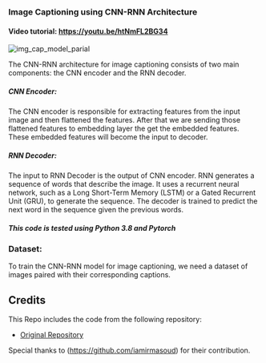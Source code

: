### Image Captioning using CNN-RNN Architecture

#### Video tutorial: https://youtu.be/htNmFL2BG34

![img_cap_model_parial](https://github.com/AarohiSingla/Image-Captioning/assets/60029146/3665bf55-22df-4cfa-86f9-9ae3f8ba106d)

The CNN-RNN architecture for image captioning consists of two main components: the CNN encoder and the RNN decoder.

##### CNN Encoder:
The CNN encoder is responsible for extracting features from the input image and then flattened the features. After that we are sending those flattened features to embedding layer the get the embedded features. These embedded features will become the input to decoder.

##### RNN Decoder:
The input to RNN Decoder is the output of CNN encoder. RNN generates a sequence of words that describe the image. It uses a recurrent neural network, such as a Long Short-Term Memory (LSTM) or a Gated Recurrent Unit (GRU), to generate the sequence. The decoder is trained to predict the next word in the sequence given the previous words.

##### This code is tested using Python 3.8 and Pytorch

### Dataset:
To train the CNN-RNN model for image captioning, we need a dataset of images paired with their corresponding captions.






## Credits

This Repo includes the code from the following repository:

- [Original Repository](https://github.com/iamirmasoud/image_captioning)

Special thanks to (https://github.com/iamirmasoud) for their contribution.

